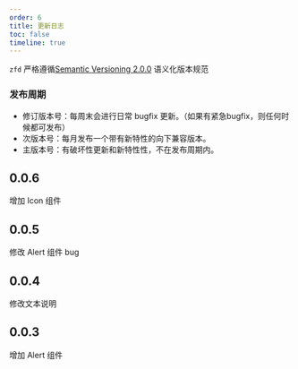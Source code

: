 ```yaml
---
order: 6
title: 更新日志
toc: false
timeline: true
---
```


`zfd` 严格遵循[Semantic Versioning 2.0.0](http://semver.org/lang/zh-CN/) 语义化版本规范

### 发布周期

- 修订版本号：每周末会进行日常 bugfix 更新。（如果有紧急bugfix，则任何时候都可发布）
- 次版本号：每月发布一个带有新特性的向下兼容版本。
- 主版本号：有破坏性更新和新特性性，不在发布周期内。

## 0.0.6

增加 Icon 组件

## 0.0.5

修改 Alert 组件 bug

## 0.0.4

修改文本说明

## 0.0.3

增加 Alert 组件
